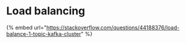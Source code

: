# Load balancing

{% embed url="https://stackoverflow.com/questions/44188376/load-balance-1-topic-kafka-cluster" %}




